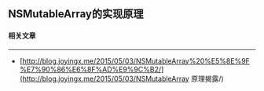 ## NSMutableArray的实现原理



#### 相关文章

----

- [http://blog.joyingx.me/2015/05/03/NSMutableArray%20%E5%8E%9F%E7%90%86%E6%8F%AD%E9%9C%B2/](http://blog.joyingx.me/2015/05/03/NSMutableArray 原理揭露/)